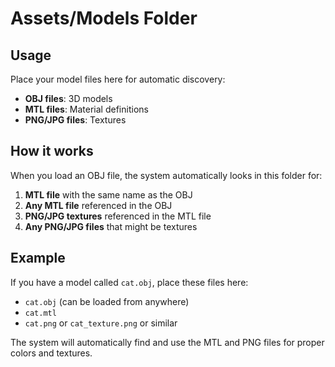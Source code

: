 # Assets/Models Folder

## Usage

Place your model files here for automatic discovery:

- **OBJ files**: 3D models 
- **MTL files**: Material definitions
- **PNG/JPG files**: Textures

## How it works

When you load an OBJ file, the system automatically looks in this folder for:

1. **MTL file** with the same name as the OBJ
2. **Any MTL file** referenced in the OBJ
3. **PNG/JPG textures** referenced in the MTL file
4. **Any PNG/JPG files** that might be textures

## Example

If you have a model called `cat.obj`, place these files here:
- `cat.obj` (can be loaded from anywhere)
- `cat.mtl` 
- `cat.png` or `cat_texture.png` or similar

The system will automatically find and use the MTL and PNG files for proper colors and textures.